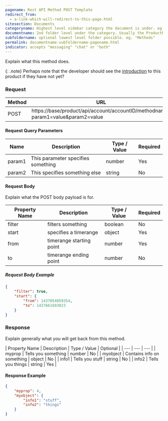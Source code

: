 ```yaml
---
pagename: Rest API Method POST Template
redirect_from:
  - a-link-which-will-redirect-to-this-page.html
sitesection: Documents
categoryname: Highest level sidebar category the document is under. eg. "Conversational AI"
documentname: 2nd folder level under the category. Usually the ProductName. eg. "Templates"
subfoldername: optional lowest level folder possible. eg. "Methods"
permalink: documentname-subfoldername-pagename.html
indicator: accepts "messaging" "chat" or "both"
---
```


Explain what this method does.

{: .note}
Perhaps note that the developer should see the [introduction](introduction-to-this-product.html) to this product if they have not yet?

### Request

| Method | URL |
| --- | --- |
| POST | https://base/product/api/account/accountID/methodname?param1=value&param2=value |

#### Request Query Parameters

| Name | Description | Type / Value | Required |
| --- | --- | --- | --- |
| param1 | This parameter specifies something | number | Yes |
| param2 | This specifies something else | string | No |

#### Request Body

Explain what the POST body payload is for.

| Property Name | Description | Type / Value | Required |
| --- | --- | --- | --- |
| filter | filters something | boolean | No |
| start | specifies a timerange | object | Yes |
| from | timerange starting point | number | Yes |
| to | timerange ending point | number | No |

##### Request Body Example 

```json
{
    "filter": true,
    "start": {
        "from": 1437054059354,
        "to": 1437661693023
    }
}
```

### Response

Explain generally what you will get back from this method.

| Property Name | Description | Type / Value | Optional |
| --- | --- | --- |
| myprop | Tells you something | number | No |
| myobject | Contains info on something | object | No |
| info1 | Tells you stuff | string | No |
| info2 | Tells you things | string | Yes |

#### Response Example

```json
{
    "myprop": 4,
    "myobject": {
        "info1": "stuff",
        "info2": "things"
    }
}
```
